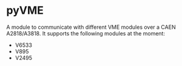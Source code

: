 # pyVME
A module to communicate with different VME modules over a CAEN A2818/A3818. It supports the
following modules at the moment:
- V6533
- V895
- V2495
